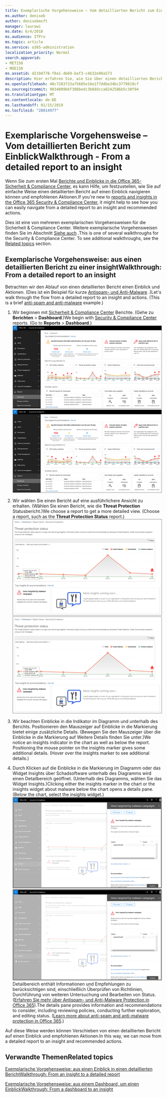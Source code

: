```yaml
---
title: Exemplarische Vorgehensweise – Vom detaillierten Bericht zum Einblick
ms.author: deniseb
author: denisebmsft
manager: laurawi
ms.date: 6/4/2018
ms.audience: ITPro
ms.topic: article
ms.service: o365-administration
localization_priority: Normal
search.appverid:
- MET150
- MOE150
ms.assetid: d2104778-f0a1-4b69-baf3-c4b32e98a573
description: Hier erfahren Sie, wie Sie über einen detaillierten Bericht an einen Einblick in empfohlenen Aktionen in das Wertpapier verschieben können &amp; Compliance Center.
ms.openlocfilehash: 48c7283723a75685e16e1f7ddbe34bc3779819cf
ms.sourcegitcommit: 9034809b6f308bedc3b8ddcca8242586b5c30f94
ms.translationtype: MT
ms.contentlocale: de-DE
ms.lasthandoff: 01/15/2019
ms.locfileid: "28014977"
---
```

# <a name="walkthrough---from-a-detailed-report-to-an-insight"></a><span data-ttu-id="ac331-103">Exemplarische Vorgehensweise – Vom detaillierten Bericht zum Einblick</span><span class="sxs-lookup"><span data-stu-id="ac331-103">Walkthrough - From a detailed report to an insight</span></span>

<span data-ttu-id="ac331-104">Wenn Sie zum ersten Mal [Berichte und Einblicke in die Office 365-Sicherheit &amp; Compliance Center](reports-and-insights-in-security-and-compliance.md), es kann Hilfe, um festzustellen, wie Sie auf einfache Weise einen detaillierten Bericht auf einen Einblick navigieren können und empfohlenen Aktionen.</span><span class="sxs-lookup"><span data-stu-id="ac331-104">If you're new to [reports and insights in the Office 365 Security &amp; Compliance Center](reports-and-insights-in-security-and-compliance.md), it might help to see how you can easily navigate from a detailed report to an insight and recommended actions.</span></span> 
  
<span data-ttu-id="ac331-p101">Dies ist eine von mehreren exemplarischen Vorgehensweisen für die Sicherheit &amp; Compliance Center. Weitere exemplarische Vorgehensweisen finden Sie im Abschnitt [Siehe auch](#related-topics) .</span><span class="sxs-lookup"><span data-stu-id="ac331-p101">This is one of several walkthroughs for the Security &amp; Compliance Center. To see additional walkthroughs, see the [Related topics](#related-topics) section.</span></span> 
  
## <a name="walkthrough-from-a-detailed-report-to-an-insight"></a><span data-ttu-id="ac331-107">Exemplarische Vorgehensweise: aus einen detaillierten Bericht zu einer insight</span><span class="sxs-lookup"><span data-stu-id="ac331-107">Walkthrough: From a detailed report to an insight</span></span>

<span data-ttu-id="ac331-p102">Betrachten wir den Ablauf von einen detaillierten Bericht einen Einblick und Aktionen. (Dies ist ein Beispiel für kurze [Antispam- und Anti-Malware](anti-spam-and-anti-malware-protection.md) .)</span><span class="sxs-lookup"><span data-stu-id="ac331-p102">Let's walk through the flow from a detailed report to an insight and actions. (This is a brief [anti-spam and anti-malware](anti-spam-and-anti-malware-protection.md) example.)</span></span> 
  
1. <span data-ttu-id="ac331-p103">Wir beginnen mit [Sicherheit &amp; Compliance Center](https://protection.office.com) Berichte. (Gehe zu **Berichten** \> **Dashboard**.)</span><span class="sxs-lookup"><span data-stu-id="ac331-p103">We begin with [Security &amp; Compliance Center](https://protection.office.com) reports. (Go to **Reports** \> **Dashboard**.) </span></span><br/><span data-ttu-id="ac331-112">![In das Wertpapier &amp; Compliance Center, navigieren Sie zur Berichte \> Dashboard](media/68f3bb7c-b4f7-4cca-904b-478643a93c94.png)</span><span class="sxs-lookup"><span data-stu-id="ac331-112">![In the Security &amp; Compliance Center, go to Reports \> Dashboard](media/68f3bb7c-b4f7-4cca-904b-478643a93c94.png)</span></span>
  
2. <span data-ttu-id="ac331-p104">Wir wählen Sie einen Bericht auf eine ausführlichere Ansicht zu erhalten. (Wählen Sie einen Bericht, wie die **Threat Protection** Statusbericht.)</span><span class="sxs-lookup"><span data-stu-id="ac331-p104">We choose a report to get a more detailed view. (Choose a report, such as the **Threat Protection Status** report.)</span></span><br/><span data-ttu-id="ac331-115">![Threat Protection Statusbericht insights](media/f47d7dbd-816a-47ba-b8db-53919fbed192.png)</span><span class="sxs-lookup"><span data-stu-id="ac331-115">![Threat Protection Status report showing insights](media/f47d7dbd-816a-47ba-b8db-53919fbed192.png)</span></span>
  
3. <span data-ttu-id="ac331-p105">Wir beachten Einblicke in die Indikator im Diagramm und unterhalb des Berichts. Positionieren den Mauszeiger auf Einblicke in die Markierung bietet einige zusätzliche Details. (Bewegen Sie den Mauszeiger über die Einblicke in die Markierung auf Weitere Details finden Sie unter.)</span><span class="sxs-lookup"><span data-stu-id="ac331-p105">We notice an insights indicator in the chart as well as below the report. Positioning the mouse pointer on the insights marker gives some additional details. (Hover over the insights marker to see additional details.)</span></span>
    
4. <span data-ttu-id="ac331-p106">Durch Klicken auf die Einblicke in die Markierung im Diagramm oder das Widget Insights über Schadsoftware unterhalb des Diagramms wird einen Detailbereich geöffnet. (Unterhalb des Diagramms, wählen Sie das Widget Insights.)</span><span class="sxs-lookup"><span data-stu-id="ac331-p106">Clicking either the insights marker in the chart or the insights widget about malware below the chart opens a details pane. (Below the chart, select the insights widget.)</span></span><br/><span data-ttu-id="ac331-121">![Details für Rückschlüsse auf Schadsoftware](media/2c8bccc5-ca4e-4bb9-ad4c-55fcee0535b7.png)</span><span class="sxs-lookup"><span data-stu-id="ac331-121">![Details for insights about malware](media/2c8bccc5-ca4e-4bb9-ad4c-55fcee0535b7.png)</span></span><br/><span data-ttu-id="ac331-p107">Detailbereich enthält Informationen und Empfehlungen zu berücksichtigen sind, einschließlich Überprüfen von Richtlinien, Durchführung von weiteren Untersuchung und Bearbeiten von Status. ([Erfahren Sie mehr über Antispam- und Anti-Malware Protection in Office 365](anti-spam-and-anti-malware-protection.md)).</span><span class="sxs-lookup"><span data-stu-id="ac331-p107">The details pane provides information and recommendations to consider, including reviewing policies, conducting further exploration, and editing status. ([Learn more about anti-spam and anti-malware protection in Office 365](anti-spam-and-anti-malware-protection.md).)</span></span>
    
<span data-ttu-id="ac331-124">Auf diese Weise werden können Verschieben von einen detaillierten Bericht auf einen Einblick und empfohlenen Aktionen.</span><span class="sxs-lookup"><span data-stu-id="ac331-124">In this way, we can move from a detailed report to an insight and recommended actions.</span></span> 
  
## <a name="related-topics"></a><span data-ttu-id="ac331-125">Verwandte Themen</span><span class="sxs-lookup"><span data-stu-id="ac331-125">Related topics</span></span>

[<span data-ttu-id="ac331-126">Exemplarische Vorgehensweise: aus einen Einblick in einen detaillierten Bericht</span><span class="sxs-lookup"><span data-stu-id="ac331-126">Walkthrough: From an insight to a detailed report</span></span>](from-an-insight-to-a-detailed-report.md)
  
[<span data-ttu-id="ac331-127">Exemplarische Vorgehensweise: aus einem Dashboard, um einen Einblick</span><span class="sxs-lookup"><span data-stu-id="ac331-127">Walkthrough: From a dashboard to an insight</span></span>](from-a-dashboard-to-an-insight.md)
  

